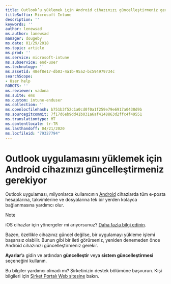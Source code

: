 ```yaml
---
title: Outlook’u yüklemek için Android cihazınızı güncelleştirmeniz gerekiyor | Microsoft Docs
titleSuffix: Microsoft Intune
description: ''
keywords: ''
author: lenewsad
ms.author: lanewsad
manager: dougeby
ms.date: 01/29/2018
ms.topic: article
ms.prod: ''
ms.service: microsoft-intune
ms.subservice: end-user
ms.technology: ''
ms.assetid: 48ef8e17-db03-4a1b-95a2-bc594979734c
searchScope:
- User help
ROBOTS: ''
ms.reviewer: vadona
ms.suite: ems
ms.custom: intune-enduser
ms.collection: ''
ms.openlocfilehash: b751b3f52c1a0cd0f0a1f259e79e6917a0438d9b
ms.sourcegitcommit: 7f17d6eb9dd41b031a6af4148863d2ffc4f49551
ms.translationtype: MT
ms.contentlocale: tr-TR
ms.lasthandoff: 04/21/2020
ms.locfileid: "79327794"
---
```

# <a name="you-need-to-update-your-android-device-to-install-the-outlook-app"></a>Outlook uygulamasını yüklemek için Android cihazınızı güncelleştirmeniz gerekiyor

Outlook uygulaması, milyonlarca kullanıcının [Android](https://play.google.com/store/apps/details?id=com.microsoft.office.outlook) cihazlarda tüm e-posta hesaplarına, takvimlerine ve dosyalarına tek bir yerden kolayca bağlanmasına yardımcı olur.

>[!NOTE]
> iOS cihazlar için yönergeler mi arıyorsunuz? [Daha fazla bilgi edinin](update-device-outlook-ios.md).

Bazen, özellikle cihazınız güncel değilse, bir uygulamayı yükleme işlemi başarısız olabilir. Bunun gibi bir ileti görürseniz, yeniden denemeden önce Android cihazınızı güncelleştirmeniz gerekir.

**Ayarlar**’a gidin ve ardından **güncelleştir** veya **sistem güncelleştirmesi** seçeneğini kullanın.

Bu bilgiler yardımcı olmadı mı? Şirketinizin destek bölümüne başvurun. Kişi bilgileri için [Şirket Portalı Web sitesine](https://go.microsoft.com/fwlink/?linkid=2010980) bakın.
